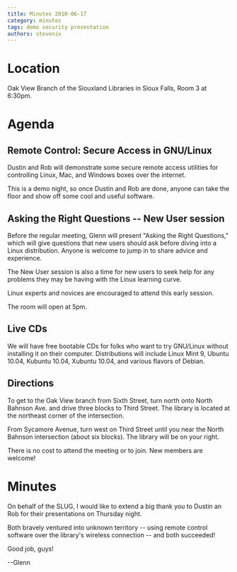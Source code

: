 ```yaml
---
title: Minutes 2010-06-17
category: minutes
tags: demo security presentation
authors: stevenix
---
```


Location
========

Oak View Branch of the Siouxland Libraries in Sioux Falls, Room 3 at
6:30pm.

Agenda
======

Remote Control: Secure Access in GNU/Linux
------------------------------------------

Dustin and Rob will demonstrate some secure remote access utilities for
controlling Linux, Mac, and Windows boxes over the internet.

This is a demo night, so once Dustin and Rob are done, anyone can take
the floor and show off some cool and useful software.

Asking the Right Questions -- New User session
----------------------------------------------

Before the regular meeting, Glenn will present "Asking the Right
Questions," which will give questions that new users should ask before
diving into a Linux distribution. Anyone is welcome to jump in to share
advice and experience.

The New User session is also a time for new users to seek help for any
problems they may be having with the Linux learning curve.

Linux experts and novices are encouraged to attend this early session.

The room will open at 5pm.

Live CDs
--------

We will have free bootable CDs for folks who want to try GNU/Linux
without installing it on their computer. Distributions will include
Linux Mint 9, Ubuntu 10.04, Kubuntu 10.04, Xubuntu 10.04, and various
flavors of Debian.

Directions
----------

To get to the Oak View branch from Sixth Street, turn north onto North
Bahnson Ave. and drive three blocks to Third Street. The library is
located at the northeast corner of the intersection.

From Sycamore Avenue, turn west on Third Street until you near the North
Bahnson intersection (about six blocks). The library will be on your
right.

There is no cost to attend the meeting or to join. New members are
welcome!

Minutes
=======

On behalf of the SLUG, I would like to extend a big thank you to Dustin
an Rob for their presentations on Thursday night.

Both bravely ventured into unknown territory -- using remote control
software over the library's wireless connection -- and both succeeded!

Good job, guys!

--Glenn
